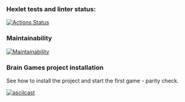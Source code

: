 ### Hexlet tests and linter status:

[![Actions Status](https://github.com/kronnoss37/frontend-project-44/actions/workflows/hexlet-check.yml/badge.svg)](https://github.com/kronnoss37/frontend-project-44/actions)

### Maintainability

[![Maintainability](https://api.codeclimate.com/v1/badges/0002a5a0efa87e863a64/maintainability)](https://codeclimate.com/github/kronnoss37/frontend-project-44/maintainability)

### Brain Games project installation

See how to install the project and start the first game - parity check.

[![asciicast](https://asciinema.org/a/aOfaU41IBl1ljgdZG0g70yP9t.svg)](https://asciinema.org/a/aOfaU41IBl1ljgdZG0g70yP9t)
